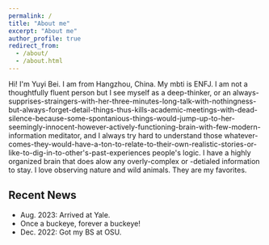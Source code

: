 ```yaml
---
permalink: /
title: "About me"
excerpt: "About me"
author_profile: true
redirect_from: 
  - /about/
  - /about.html
---
```


Hi! I'm Yuyi Bei. I am from Hangzhou, China. My mbti is ENFJ. I am not a thoughtfully fluent person but I see myself as a deep-thinker, or an always-supprises-straingers-with-her-three-minutes-long-talk-with-nothingness-but-always-forget-detail-things-thus-kills-academic-meetings-with-dead-silence-because-some-spontanious-things-would-jump-up-to-her-seemingly-innocent-however-actively-functioning-brain-with-few-modern-information meditator, and I always try hard to understand those whatever-comes-they-would-have-a-ton-to-relate-to-their-own-realistic-stories-or-like-to-dig-in-to-other's-past-experiences people's logic. I have a highly organized brain that does alow any overly-complex or -detialed information to stay. I love observing nature and wild animals. They are my favorites.

Recent News
------
* Aug. 2023: Arrived at Yale. 
* Once a buckeye, forever a buckeye!
* Dec. 2022: Got my BS at OSU. 


